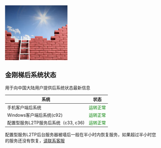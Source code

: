 ![image](l-w-s-athird.png)


## 金刚梯后系统状态<br> 
用于向中国大陆用户提供后系统状态最新信息<br> 


| 系统 | 状态 | 
| ----------- | ----------- | 
| 手机客户端后系统 | <font color="green">运转正常</font> | 
| Windows客户端后系统(c92) | <font color="green">运转正常</font> | 
| 配置型服务L2TP服务后系统（c33, c36) | <font color="green">运转正常</font> | 

配置型服务L2TP后台服务器被墙后一般在半小时内恢复服务，如果超过半小时您的服务还没有恢复，[请联系客服](mailto:cs@a2zitpro.com) 


